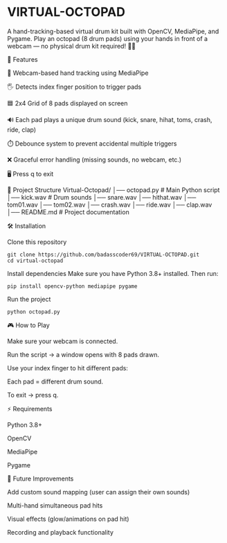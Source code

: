# VIRTUAL-OCTOPAD
A hand-tracking-based virtual drum kit built with OpenCV, MediaPipe, and Pygame.
Play an octopad (8 drum pads) using your hands in front of a webcam — no physical drum kit required! 🥁✨

🚀 Features

🎥 Webcam-based hand tracking using MediaPipe

🖐️ Detects index finger position to trigger pads

🟦 2x4 Grid of 8 pads displayed on screen

🔊 Each pad plays a unique drum sound (kick, snare, hihat, toms, crash, ride, clap)

⏱️ Debounce system to prevent accidental multiple triggers

❌ Graceful error handling (missing sounds, no webcam, etc.)

🖥️ Press q to exit

📂 Project Structure
Virtual-Octopad/
│── octopad.py          # Main Python script
│── kick.wav            # Drum sounds
│── snare.wav
│── hithat.wav
│── tom01.wav
│── tom02.wav
│── crash.wav
│── ride.wav
│── clap.wav
│── README.md           # Project documentation

🛠️ Installation

Clone this repository

    git clone https://github.com/badasscoder69/VIRTUAL-OCTOPAD.git
    cd virtual-octopad


Install dependencies
Make sure you have Python 3.8+ installed. Then run:

    pip install opencv-python mediapipe pygame


Run the project

    python octopad.py

🎮 How to Play

Make sure your webcam is connected.

Run the script → a window opens with 8 pads drawn.

Use your index finger to hit different pads:

Each pad = different drum sound.

To exit → press q.



⚡ Requirements

Python 3.8+

OpenCV

MediaPipe

Pygame

📝 Future Improvements

Add custom sound mapping (user can assign their own sounds)

Multi-hand simultaneous pad hits

Visual effects (glow/animations on pad hit)

Recording and playback functionality
